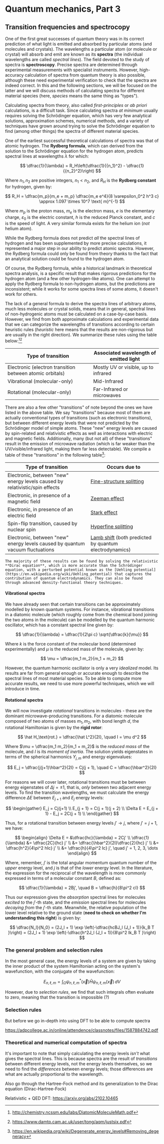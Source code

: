 # Quantum mechanics, Part 3

## Transition frequencies and spectrocopy

One of the first great successes of quantum theory was in its correct prediction of what light is emitted and absorbed by particular atoms (and molecules and crystals). The wavelengths a particular atom (or molecule or crystal) will absorb and emit are known as its **spectra** (the individual wavelengths are called _spectral lines_). The field devoted to the study of spectra is **spectroscopy**. Precise spectra are determined through experimental measurements with specialist instruments. However, high-accuracy calculation of spectra from quantum theory is also possible, although these need experimental verification to check that the spectra are indeed correct. In this and the following sections, we will be focused on the latter and we will discuss methods of calculating spectra for different material species (here, _species_ means the same thing as "types").

Calculating spectra from theory, also called _first-principles_ or _ab priori_ calculations, is a difficult task. Since calculating spectra _at minimum_ usually requires solving the Schrödinger equation, which has very few analytical solutions, approximation schemes, numerical methods, and a variety of techniques have grown around trying to solve the Schrödinger equation to find (among other things) the spectra of different material species.

One of the earliest successful theoretical calculations of spectra was that of atomic hydrogen. The **Rydberg formula**, which can derived from the solution to the Schrödinger equation for the hydrogen atom, predicts spectral lines at wavelengths $\lambda$ for which:

$$
\dfrac{1}{\lambda} = R_H\left(\dfrac{1}{{n_1}^2} - \dfrac{1}{{n_2}^2}\right)
$$

Where $n_1, n_2$ are positive integers, $n_1 < n_2$, and $R_H$ is the **Rydberg constant** for hydrogen, given by:

$$
R_H = \dfrac{m_p}{m_e + m_p} \dfrac{m_e e^4}{8 \varepsilon_0^2 h^3 c} \approx 1.097 \times 10^7 \text{ m}^{-1}
$$

Where $m_p$ is the proton mass, $m_e$ is the electron mass, $e$ is the elementary charge, $\varepsilon_0$ is the electric constant, $h$ is the reduced Planck constant, and $c$ is the speed of light. A very similar formula exists for the helium ion (_not_ helium atom). 

While the Rydberg formula does not predict _all_ the spectral lines of hydrogen and has been supplemented by more precise calculations, it represented a major step in our ability to predict atomic spectra. However, the Rydberg formula could only be found from theory thanks to the fact that an analytical solution could be found to the hydrogen atom.

Of course, the Rydberg formula, while a historical landmark in theoretical spectra analysis, is a specific result that makes rigorous predictions for the hydrogen atom (and a few other hydrogen-like atoms). One can attempt to apply the Rydberg formula to non-hydrogen atoms, but the predictions are inconsistent; while it works for some spectra lines of some atoms, it doesn't work for others.

The lack of a general formula to derive the spectra lines of arbitrary atoms, much less molecules or crystal solids, means that in general, spectral lines of non-hydrogenic atoms must be calculated on a case-by-case basis. However, we find from both approximate calculations and experimental data that we can categorize the wavelengths of transitions according to certain heuristic rules (_heuristic_ here means that the results are non-rigorous but are usually in the right direction). We summarize these rules using the table below:[^2][^4]

| Type of transition                                       | Associated wavelength of emitted light |
| -------------------------------------------------------- | -------------------------------------- |
| Electronic (electron transition between atomic orbitals) | Mostly UV or visible, up to infrared   |
| Vibrational (molecular-only)                             | Mid-Infrared                           |
| Rotational (molecular-only)                              | Far-Infrared or microwaves             |

There are also a few other "transitions" of note beyond the ones we have listed in the above table.  We say "transitions" because most of them are actually conventional types of transitions (such as electronic transitions), but between different energy levels that were not predicted by the Schrödinger model of simple atoms. These "new" energy levels are caused by spin-related and relativistic effects as well as interactions with electric and magnetic fields. Additionally, many (but not all) of these "transitions" result in the emission of microwave radiation (which is far weaker than the UV/visible/infrared light, making them far less detectable). We compile a table of these "transitions" in the following table[^3]:

| Type of transition                                                            | Occurs due to                                                                                      |
| ----------------------------------------------------------------------------- | -------------------------------------------------------------------------------------------------- |
| Electronic, between "new" energy levels caused by relativistic/spin effects   | [Fine-structure splitting](https://en.wikipedia.org/wiki/Fine_structure)                           |
| Electronic, in presence of a magnetic field                                   | [Zeeman effect](https://en.wikipedia.org/wiki/Zeeman_effect)                                       |
| Electronic, in presence of an electric field                                  | [Stark effect](https://en.wikipedia.org/wiki/Stark_effect)                                         |
| Spin-flip transition, caused by nuclear spin                                  | [Hyperfine splitting](https://en.wikipedia.org/wiki/Hyperfine_structure)                           |
| Electronic, between "new" energy levels caused by quantum vacuum fluctuations | [Lamb shift](https://en.wikipedia.org/wiki/Lamb_shift) (both predicted by quantum electrodynamics) |

```{note}
The majority of these results can be found by solving the relativistic **Dirac equation**, which is more accurate than the Schrödinger equation, with a perturbed potential known as the [Uehling potential](https://en.wikipedia.org/wiki/Uehling_potential) that captures the contribution of quantum electrodynamics. They can also be found through advanced density-functional theory techniques.
```

#### Vibrational spectra

We have already seen that certain transitions can be approximately modelled by known quantum systems. For instance, vibrational transitions in a diatomic molecule (which roughly come from the chemical bond joining the two atoms in the molecule) can be modelled by the quantum harmonic oscillator, which has a constant spectral line given by:

$$
\dfrac{1}{\lambda} = \dfrac{1}{2\pi c} \sqrt{\dfrac{k}{\mu}}
$$

Where $k$ is the force constant of the molecular bond (determined experimentally) and $\mu$ is the reduced mass of the molecule, given by:

$$
\mu = \dfrac{m_1 m_2}{m_1 + m_2}
$$

However, the quantum harmonic oscillator is only a very _idealized_ model. Its results are far from general enough or accurate enough to describe the spectral lines of most material species. To be able to compute more accurate results, we need to use more powerful techniques, which we will introduce in time.

#### Rotational spectra

We will now investigate _rotational_ transitions in molecules - these are the dominant microwave-producing transitions. For a diatomic molecule composed of two atoms of masses $m_1, m_2$, with bond length $d$, the rotational Hamiltonian is given by the **rigid rotor**:

$$
\hat H_\text{rot.} = \dfrac{\hat L^2}{2I}, \quad I = \mu d^2
$$

Where $\mu = \dfrac{m_1 m_2}{m_1 + m_2}$ is the _reduced mass_ of the molecule, and $I$ is its *moment of inertia*. The solution yields eigenstates in terms of the spherical harmonics $Y_{j, m}$ and energy eigenvalues:

$$
E_j = \dfrac{j(j+1)\hbar^2}{2I} = Cj(j + 1), \quad C = \dfrac{\hbar^2}{2I}
$$

For reasons we will cover later, rotational transitions must be between energy eigenstates of $\Delta j = \pm 1$, that is, _only_ between two adjacent energy levels. To find the transition wavelengths, we must calculate the energy difference $\Delta E$ between $E_{j + 1}$ and $E_j$ energy levels:

$$
\begin{gather}
E_j = Cj(j+1) \\
E_{j + 1} = C(j + 1)(j + 2) \\
\Delta E = E_{j + 1} - E_j = 2C(j + 1) \\
\end{gather}
$$

Thus, for a rotational transition between energy levels $j' \to j$, where $j' = j + 1$, we have:

$$
\begin{align}
\Delta E = &\dfrac{hc}{\lambda} = 2Cj' \\
\dfrac{1}{\lambda} &= \dfrac{2C}{hc} j' \\
&= \dfrac{\hbar^2}{2I}\dfrac{2}{hc} j' \\
&= \dfrac{h^2}{4\pi^2 hIc} j' \\
&= \dfrac{h}{4\pi^2 Ic} j', \quad j' = 1, 2, 3, \dots
\end{align}
$$

Where, remember, $j'$ is the total angular momentum quantum number of the _upper_ energy level, and $j$ is that of the _lower_ energy level. In the literature, the expression for the reciprocal of the wavelength is more commonly expressed in terms of a molecular constant $B$, defined as:

$$
\dfrac{1}{\lambda} = 2Bj', \quad B = \dfrac{h}{8\pi^2 cI}
$$

Thus our expression gives the _absorption_ spectral lines for molecules _excited to_ the $j'$-th state, and the _emission_ spectral lines for molecules _decaying from_ the $j'$-th state. Meanwhile, the relative population of the lower level relative to the ground state (**need to check on whether I'm understanding this right**) is given by:

$$
\dfrac{N_l}{N_0} = (2J_l + 1) \exp \left(-\dfrac{hcBJ_l (J_l + 1)}{k_B T }\right) = (2J_l + 1) \exp \left(-\dfrac{h^2J_l (J_l + 1)}{8\pi^2 Ik_B T }\right)
$$

### The general problem and selection rules

In the most general case, the energy levels of a system are given by taking the inner product of the system Hamiltonian acting on the system's wavefunction, with the conjugate of the wavefunction:

$$
E_{n, \ell, m} = \int_\Omega \psi_{n, \ell, m}^*(\vec x) \hat H \psi_{n, \ell, m}(\vec x) \, dV
$$

However, due to _selection rules_, we find that such integrals often evaluate to zero, meaning that the transition is impossible (?)

### Selection rules

But before we go in-depth into using DFT to be able to compute spectra

https://adpcollege.ac.in/online/attendence/classnotes/files/1587884742.pdf

### Theoretical and numerical computation of spectra

It's important to note that simply calculating the energy levels _isn't_ what gives the spectral lines. This is because spectra are the result of _transitions_ between different energy levels, not the energy levels themselves, so we need to find the _differences_ between energy levels; those differences are what are actually proportional to the wavelength.

Also go through the Hartree-Fock method and its generalization to the Dirac equation (Dirac-Hartree-Fock)

Relativistic + QED DFT: https://arxiv.org/abs/2102.10465

[^1]: https://en.wikipedia.org/wiki/Microwave_cavity
[^2]: http://chemistry.ncssm.edu/labs/DiatomicMoleculeMath.pdf
[^3]: https://en.wikipedia.org/wiki/Degenerate_energy_levels#Removing_degeneracy
[^4]: https://www.damtp.cam.ac.uk/user/tong/aqm/justsix.pdf
[^5]: https://advancedlaserinstitute.com/wp-content/uploads/2016/03/Laser-Physics-1.pdf